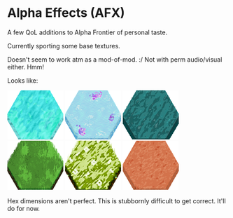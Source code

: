 # Alpha Effects (AFX)
A few QoL additions to Alpha Frontier of personal taste.

Currently sporting some base textures. 

Doesn't seem to work atm as a mod-of-mod. :/ Not with perm audio/visual either. Hmm!

Looks like:

![](https://raw.githubusercontent.com/hackedpassword/AFX/main/Images.Tileset/TileSets/FantasyHex/Tiles/Coast.png)
![](https://raw.githubusercontent.com/hackedpassword/AFX/main/Images.Tileset/TileSets/FantasyHex/Tiles/Lakes.png)
![](https://raw.githubusercontent.com/hackedpassword/AFX/main/Images.Tileset/TileSets/FantasyHex/Tiles/Ocean.png)
![](https://raw.githubusercontent.com/hackedpassword/AFX/main/Images.Tileset/TileSets/FantasyHex/Tiles/Grassland.png)
![](https://raw.githubusercontent.com/hackedpassword/AFX/main/Images.Tileset/TileSets/FantasyHex/Tiles/Plains.png)
![](https://raw.githubusercontent.com/hackedpassword/AFX/main/Images.Tileset/TileSets/FantasyHex/Tiles/Desert.png)

Hex dimensions aren't perfect. This is stubbornly difficult to get correct. It'll do for now.
